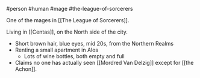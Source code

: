 #person #human #mage #the-league-of-sorcerers

One of the mages in [[The League of Sorcerers]].

Living in [[Centas]], on the North side of the city.

- Short brown hair, blue eyes, mid 20s, from the Northern Realms
- Renting a small apartment in Alos
    - Lots of wine bottles, both empty and full
- Claims no one has actually seen [[Mordred Van Delzig]] except for [[the Achon]].

